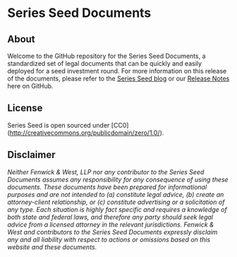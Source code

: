 Series Seed Documents
=====================

About
-----

Welcome to the GitHub repository for the Series Seed Documents, a standardized set of legal documents that can be quickly and easily deployed for a seed investment round. For more information on this release of the documents, please refer to the [Series Seed blog](http://www.seriesseed.com) or our [Release Notes](https://github.com/seriesseed/equity/blob/master/RELEASENOTES.md) here on GitHub.

License
-------

Series Seed is open sourced under [CC0] (http://creativecommons.org/publicdomain/zero/1.0/).

Disclaimer
----------

*Neither Fenwick & West, LLP nor any contributor to the Series Seed Documents assumes any responsibility for any consequence of using these documents. These documents have been prepared for informational purposes and are not intended to (a) constitute legal advice, (b) create an attorney-client relationship, or (c) constitute advertising or a solicitation of any type. Each situation is highly fact specific and requires a knowledge of both state and federal laws, and therefore any party should seek legal advice from a licensed attorney in the relevant jurisdictions. Fenwick & West and contributors to the Series Seed Documents expressly disclaim any and all liability with respect to actions or omissions based on this website and these documents.*
